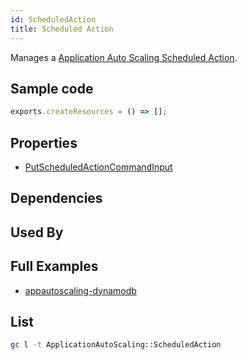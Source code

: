 ```yaml
---
id: ScheduledAction
title: Scheduled Action
---
```


Manages a [Application Auto Scaling Scheduled Action](https://console.aws.amazon.com/awsautoscaling/home#dashboard).

## Sample code

```js
exports.createResources = () => [];
```

## Properties

- [PutScheduledActionCommandInput](https://docs.aws.amazon.com/AWSJavaScriptSDK/v3/latest/clients/client-application-auto-scaling/interfaces/putscheduledactioncommandinput.html)

## Dependencies

## Used By

## Full Examples

- [appautoscaling-dynamodb](https://github.com/grucloud/grucloud/tree/main/examples/aws/ApplicationAutoScaling/appautoscaling-dynamodb)

## List

```sh
gc l -t ApplicationAutoScaling::ScheduledAction
```

```txt

```
